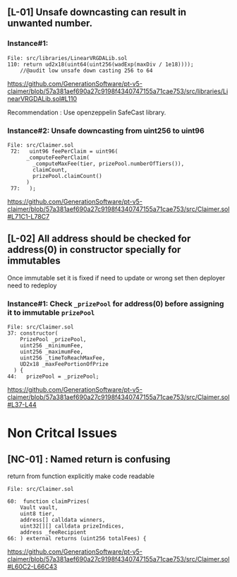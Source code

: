 ## [L-01] Unsafe downcasting can result in unwanted number.

### Instance#1:

```solidity
File: src/libraries/LinearVRGDALib.sol
110: return ud2x18(uint64(uint256(wadExp(maxDiv / 1e18))));
    //@audit low unsafe down casting 256 to 64
```

https://github.com/GenerationSoftware/pt-v5-claimer/blob/57a381aef690a27c9198f4340747155a71cae753/src/libraries/LinearVRGDALib.sol#L110

Recommendation : Use openzeppelin SafeCast library.

### Instance#2: Unsafe downcasting from uint256 to uint96

```solidity
File: src/Claimer.sol
 72:   uint96 feePerClaim = uint96(
      _computeFeePerClaim(
        _computeMaxFee(tier, prizePool.numberOfTiers()),
        claimCount,
        prizePool.claimCount()
      )
 77:   );
```

https://github.com/GenerationSoftware/pt-v5-claimer/blob/57a381aef690a27c9198f4340747155a71cae753/src/Claimer.sol#L71C1-L78C7

## [L-02] All address should be checked for address(0) in constructor specially for immutables

Once immutable set it is fixed if need to update or wrong set then deployer need to redeploy

### Instance#1: Check `_prizePool` for address(0) before assigning it to immutable `prizePool`

```solidity
File: src/Claimer.sol
37: constructor(
    PrizePool _prizePool,
    uint256 _minimumFee,
    uint256 _maximumFee,
    uint256 _timeToReachMaxFee,
    UD2x18 _maxFeePortionOfPrize
  ) {
44:   prizePool = _prizePool;
```

https://github.com/GenerationSoftware/pt-v5-claimer/blob/57a381aef690a27c9198f4340747155a71cae753/src/Claimer.sol#L37-L44

# Non Critcal Issues

## [NC-01] : Named return is confusing

return from function explicitly make code readable

```solidity
File: src/Claimer.sol

60:  function claimPrizes(
    Vault vault,
    uint8 tier,
    address[] calldata winners,
    uint32[][] calldata prizeIndices,
    address _feeRecipient
66: ) external returns (uint256 totalFees) {
```

https://github.com/GenerationSoftware/pt-v5-claimer/blob/57a381aef690a27c9198f4340747155a71cae753/src/Claimer.sol#L60C2-L66C43
